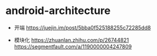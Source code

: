 # android-architecture

* 开端
https://juejin.im/post/5bba0f525188255c72285dd8

* 模块化
    https://zhuanlan.zhihu.com/p/26744821
    https://segmentfault.com/a/1190000004247809
